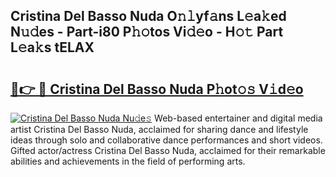## Cristina Del Basso Nuda O𝚗𝚕yf𝚊ns L𝚎a𝚔ed N𝚞𝚍es - Part-i80 P𝚑𝚘tos Vi𝚍𝚎o - H𝚘𝚝 Part L𝚎a𝚔s tELAX

# <h2><a href="http://kfae0t.oniu.top/?m=Cristina+Del+Basso+Nuda">🔗👉 🔴 Cristina Del Basso Nuda P𝚑ot𝚘𝚜 V𝚒d𝚎o</a></h2>

[![Cristina Del Basso Nuda Nu𝚍e𝚜](https://i.imgur.com/0qMVB7G.gif)](http://kfae0t.oniu.top/?m=Cristina+Del+Basso+Nuda)
Web-based entertainer and digital media artist Cristina Del Basso Nuda, acclaimed for sharing dance and lifestyle ideas through solo and collaborative dance performances and short videos. Gifted actor/actress Cristina Del Basso Nuda, acclaimed for their remarkable abilities and achievements in the field of performing arts.  
